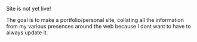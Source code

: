 Site is not yet live! 

The goal is to make a portfolio/personal site, collating all the information from my various presences around the web because I dont want to have to always update it. 
